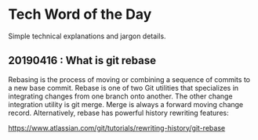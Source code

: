 # Tech Word of the Day
Simple technical explanations and jargon details.

## 20190416 : What is git rebase
Rebasing is the process of moving or combining a sequence of commits to a new base commit.
Rebase is one of two Git utilities that specializes in integrating changes from one branch onto another. 
The other change integration utility is git merge. Merge is always a forward moving change record. 
Alternatively, rebase has powerful history rewriting features:

https://www.atlassian.com/git/tutorials/rewriting-history/git-rebase 
